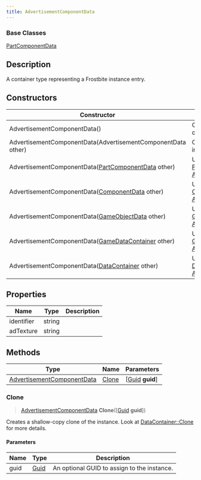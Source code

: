 ```yaml
---
title: AdvertisementComponentData
---
```

### Base Classes

[PartComponentData](PartComponentData)

## Description

A container type representing a Frostbite instance entry.

## Constructors

| Constructor                                                                           | Description                                                                                                                                 |
| ------------------------------------------------------------------------------------- | ------------------------------------------------------------------------------------------------------------------------------------------- |
| AdvertisementComponentData()                                                          | Create a new instance of this container type.                                                                                               |
| AdvertisementComponentData(AdvertisementComponentData other)                          | Create a reference copy of an instance of the same type.                                                                                    |
| AdvertisementComponentData([PartComponentData](PartComponentData) other)              | Upcast an instance of type [PartComponentData](PartComponentData) to [AdvertisementComponentData](AdvertisementComponentData).              |
| AdvertisementComponentData([ComponentData](ComponentData) other)                      | Upcast an instance of type [ComponentData](ComponentData) to [AdvertisementComponentData](AdvertisementComponentData).                      |
| AdvertisementComponentData([GameObjectData](GameObjectData) other)                    | Upcast an instance of type [GameObjectData](GameObjectData) to [AdvertisementComponentData](AdvertisementComponentData).                    |
| AdvertisementComponentData([GameDataContainer](GameDataContainer) other)              | Upcast an instance of type [GameDataContainer](GameDataContainer) to [AdvertisementComponentData](AdvertisementComponentData).              |
| AdvertisementComponentData([DataContainer](/vext/ref/shared/class/datacontainer) other) | Upcast an instance of type [DataContainer](/vext/ref/shared/class/datacontainer) to [AdvertisementComponentData](AdvertisementComponentData). |

## Properties

| Name       | Type   | Description |
| ---------- | ------ | ----------- |
| identifier | string |             |
| adTexture  | string |             |

## Methods

| Type                                                     | Name            | Parameters                                     |
| -------------------------------------------------------- | --------------- | ---------------------------------------------- |
| [AdvertisementComponentData](AdvertisementComponentData) | [Clone](#clone) | \[[Guid](/vext/ref/shared/class/guid) **guid**\] |

### Clone

> [AdvertisementComponentData](AdvertisementComponentData) **Clone**(\[[Guid](/vext/ref/shared/class/guid) **guid**\])

Creates a shallow-copy clone of the instance. Look at [DataContainer::Clone](/vext/ref/shared/class/datacontainer#clone) for more details.

#### Parameters

| Name | Type         | Description                                 |
| ---- | ------------ | ------------------------------------------- |
| guid | [Guid](Guid) | An optional GUID to assign to the instance. |
